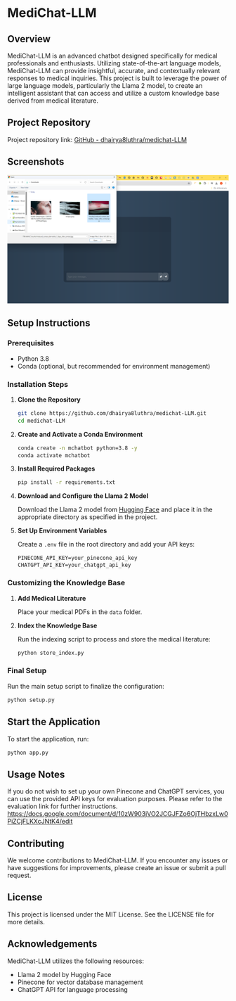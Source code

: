 # MediChat-LLM

## Overview

MediChat-LLM is an advanced chatbot designed specifically for medical professionals and enthusiasts. Utilizing state-of-the-art language models, MediChat-LLM can provide insightful, accurate, and contextually relevant responses to medical inquiries. This project is built to leverage the power of large language models, particularly the Llama 2 model, to create an intelligent assistant that can access and utilize a custom knowledge base derived from medical literature.

## Project Repository

Project repository link: [GitHub - dhairya8luthra/medichat-LLM](https://github.com/dhairya8luthra/medichat-LLM)

## Screenshots

![alt text](https://github.com/dhairya8luthra/medichat-LLM/blob/main/screenshots/2.png?raw=true) 

## Setup Instructions

### Prerequisites

- Python 3.8
- Conda (optional, but recommended for environment management)

### Installation Steps

1. **Clone the Repository**

    ```sh
    git clone https://github.com/dhairya8luthra/medichat-LLM.git
    cd medichat-LLM
    ```

2. **Create and Activate a Conda Environment**

    ```sh
    conda create -n mchatbot python=3.8 -y
    conda activate mchatbot
    ```

3. **Install Required Packages**

    ```sh
    pip install -r requirements.txt
    ```

4. **Download and Configure the Llama 2 Model**

    Download the Llama 2 model from [Hugging Face](https://huggingface.co/TheBloke/Llama-2-7B-Chat-GGML/blob/main/llama-2-7b-chat.ggmlv3.q4_0.bin) and place it in the appropriate directory as specified in the project.

5. **Set Up Environment Variables**

    Create a `.env` file in the root directory and add your API keys:

    ```env
    PINECONE_API_KEY=your_pinecone_api_key
    CHATGPT_API_KEY=your_chatgpt_api_key
    ```

### Customizing the Knowledge Base

1. **Add Medical Literature**

    Place your medical PDFs in the `data` folder.

2. **Index the Knowledge Base**

    Run the indexing script to process and store the medical literature:

    ```sh
    python store_index.py
    ```

### Final Setup

Run the main setup script to finalize the configuration:

```sh
python setup.py
```
## Start the Application
To start the application, run:

```sh
python app.py
```

## Usage Notes
If you do not wish to set up your own Pinecone and ChatGPT services, you can use the provided API keys for evaluation purposes.
Please refer to the evaluation link for further instructions.
https://docs.google.com/document/d/10zW903jVO2JCGJFZo6OjTHbzxLw0PiZCjFLKXcJNtK4/edit

## Contributing
We welcome contributions to MediChat-LLM. If you encounter any issues or have suggestions for improvements, please create an issue or submit a pull request.

## License
This project is licensed under the MIT License. See the LICENSE file for more details.

## Acknowledgements
MediChat-LLM utilizes the following resources:

- Llama 2 model by Hugging Face
- Pinecone for vector database management
- ChatGPT API for language processing

